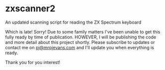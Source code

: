 # zxscanner2
An updated scanning script for reading the ZX Spectrum keyboard

Which is late! Sorry! Due to some family matters I've been unable to get this fully ready by time of publication. HOWEVER, I will be publishing the code and more detail about this project shortly. Please subscribe to updates or contact me on pj@mrpjevans.com and I'll update you when everything is ready.

Thank you for you interest!
